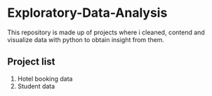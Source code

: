 # Exploratory-Data-Analysis

 This repository is made up of projects where i cleaned, contend and visualize data with python to obtain insight from them.

## Project list
 1. Hotel booking data
 2. Student data

